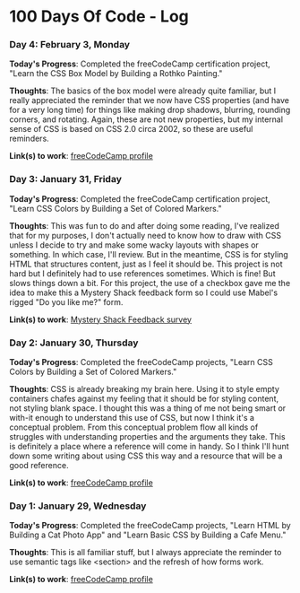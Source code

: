 # 100 Days Of Code - Log
<!-- 
### Day 0: February 30, 2016 (Example 1)
##### (delete me or comment me out)

 
**Today's Progress**: Fixed CSS, worked on canvas functionality for the app.

**Thoughts:** I really struggled with CSS, but, overall, I feel like I am slowly getting better at it. Canvas is still new for me, but I managed to figure out some basic functionality.

**Link to work:** [Calculator App](http://www.example.com)

### Day 0: February 30, 2016 (Example 2)
##### (delete me or comment me out)

**Today's Progress**: Fixed CSS, worked on canvas functionality for the app.

**Thoughts**: I really struggled with CSS, but, overall, I feel like I am slowly getting better at it. Canvas is still new for me, but I managed to figure out some basic functionality.

**Link(s) to work**: [Calculator App](http://www.example.com)
-->

### Day 4: February 3, Monday

**Today's Progress**: Completed the freeCodeCamp certification project, "Learn the CSS Box Model by Building a Rothko Painting."

**Thoughts**: The basics of the box model were already quite familiar, but I really appreciated the reminder that we now have CSS properties (and have for a very long time) for things like making drop shadows, blurring, rounding corners, and rotating. Again, these are not new properties, but my internal sense of CSS is based on CSS 2.0 circa 2002, so these are useful reminders.

**Link(s) to work**: [freeCodeCamp profile](https://www.freecodecamp.org/kimberlyhirsh)


### Day 3: January 31, Friday

**Today's Progress**: Completed the freeCodeCamp certification project, "Learn CSS Colors by Building a Set of Colored Markers."

**Thoughts**: This was fun to do and after doing some reading, I've realized that for my purposes, I don't actually need to know how to draw with CSS unless I decide to try and make some wacky layouts with shapes or something. In which case, I'll review. But in the meantime, CSS is for styling HTML that structures content, just as I feel it should be. This project is not hard but I definitely had to use references sometimes. Which is fine! But slows things down a bit. For this project, the use of a checkbox gave me the idea to make this a Mystery Shack feedback form so I could use Mabel's rigged "Do you like me?" form.

**Link(s) to work**: [Mystery Shack Feedback survey](https://dangersuntold.com/freecodecamp/survey-form/)


### Day 2: January 30, Thursday

**Today's Progress**: Completed the freeCodeCamp projects, "Learn CSS Colors by Building a Set of Colored Markers."

**Thoughts**: CSS is already breaking my brain here. Using it to style empty containers chafes against my feeling that it should be for styling content, not styling blank space. I thought this was a thing of me not being smart or with-it enough to understand this use of CSS, but now I think it's a conceptual problem. From this conceptual problem flow all kinds of struggles with understanding properties and the arguments they take. This is definitely a place where a reference will come in handy. So I think I'll hunt down some writing about using CSS this way and a resource that will be a good reference.

**Link(s) to work**: [freeCodeCamp profile](https://www.freecodecamp.org/kimberlyhirsh)

### Day 1: January 29, Wednesday

**Today's Progress**: Completed the freeCodeCamp projects, "Learn HTML by Building a Cat Photo App" and "Learn Basic CSS by Building a Cafe Menu."

**Thoughts**: This is all familiar stuff, but I always appreciate the reminder to use semantic tags like \<section\> and the refresh of how forms work.

**Link(s) to work**: [freeCodeCamp profile](https://www.freecodecamp.org/kimberlyhirsh)
